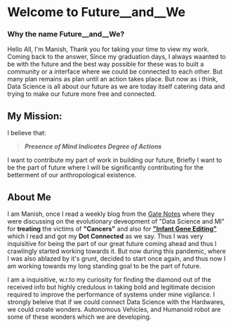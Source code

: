 # Welcome to Future__and__We

### Why the name Future__and__We?

Hello All, I'm Manish, Thank you for taking your time to view my work.  
Coming back to the answer, Since my graduation days, I always waanted to be with the future and the best way possible for these was to built a community or a interface where we could be connected to each other. But many plan remains as plan until an action takes place.
But now as i think, Data Science is all about our future as we are today itself catering data and trying to make our future more free and connected.


## My Mission:

I believe that:

>    **_Presence of Mind Indicates Degree of Actions_** 

I want to contribute my part of work in building our future, Briefly I want to be the part of future where I will be significantly contributing for the betterment of our anthropological existence. 


## About Me

I am Manish, once I read a weekly blog from the [Gate Notes](https://www.facebook.com/watch/?v=10154038228536961) where they were discussing on the evolutionary deveopment of "Data Science and Ml" for **treating** the victims of **"Cancers"** and also for [**"Infant Gene Editing"**](https://www.amazon.in/Gene-Intimate-History-Siddhartha-Mukherjee-ebook/dp/B06XY1PDMV) which I read and got my **Dot Connected** as we say. Thus I was very inquisitive for being the part of our great future coming ahead and thus I crawlingly started working towards it. But now during this pandemic, where I was also ablazed by it's grunt, decided to start once again, and thus now I am working towards my long standing goal to be the part of future.

I am a inquisitive, w.r.to my curiosity for finding the diamond out of the received info but highly credulous in taking bold and legitimate decision required to improve the performance of systems under mine vigilance.
I strongly beleive that if we could connect Data Science with the Hardwares, we could create wonders. Autonomous Vehicles, and Humanoid robot are some of these wonders which we are developing.

